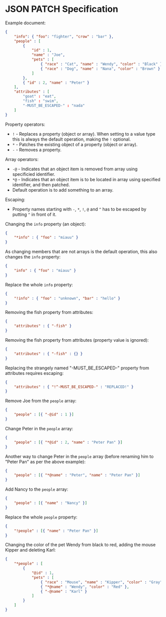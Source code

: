 JSON PATCH Specification
====================================

Example document:
```json
{
    "info": { "foo": "fighter", "crow" : "bar" },
    "people" : [
        {
            "id" : 1,
            "name" : "Joe",
            "pets" : [
                { "race" : "Cat", "name" : "Wendy", "color" : "Black" },
                { "race" : "Dog", "name" : "Nana", "color" : "Brown" }
            ]
        },
        { "id" : 2, "name" : "Peter" }
    ],
    "attributes" : [
        "goat" : "eat",
        "fish" : "swim",
        "-MUST_BE_ESCAPED-" : "nada"
    ]
}
```
Property operators:
* `!` - Replaces a property (object or array). When setting to a value type this is always the default operation, making the `!` optional.
* `*` - Patches the existing object of a property (object or array).
* `-` - Removes a property.

Array operators:
* `-@` - Indicates that an object item is removed from array using specificied identifier.
* `*@` - Indicates that an object item is to be located in array using specified identifier, and then patched.
* Default operation is to add something to an array.

Escaping:
* Property names starting with `-`, `*`, `!`, `@` and `^` has to be escaped by putting `^` in front of it.

Changing the `info` property (an object):
```json
{
    "*info" : { "foo" : "miauu" }
}
```

As changing members that are not arrays is the default operation, this also changes the `info` property:
```json
{
    "info" : { "foo" : "miauu" }
}
```

Replace the whole `info` property:
```json
{
    "!info" : { "foo" : "unknown", "bar" : "hello" }
}
```

Removing the fish property from attributes:
```json
{
    "attributes" : { "-fish" }
}
```

Removing the fish property from attributes (property value is ignored):
```json
{
    "attributes" : { "-fish" : {} }
}
```

Replacing the strangely named "-MUST_BE_ESCAPED-" property from attributes requires escaping:
```json
{
    "attributes" : { "!^-MUST_BE_ESCAPED-" : "REPLACED!" }
}
```

Remove Joe from the `people` array:
```json
{
    "people" : [{ "-@id" : 1 }]
}
```

Change Peter in the `people` array:
```json
{
    "people" : [{ "*@id" : 2, "name" : "Peter Pan" }]
}
```

Another way to change Peter in the `people` array (before renaming him to "Peter Pan" as per the above example):
```json
{
    "people" : [{ "*@name" : "Peter", "name" : "Peter Pan" }]
}
```

Add Nancy to the `people` array:
```json
{
    "people" : [{ "name" : "Nancy" }]
}
```

Replace the whole `people` property:
```json
{
    "!people" : [{ "name" : "Peter Pan" }]
}
```

Changing the color of the pet Wendy from black to red, adding the mouse Kipper and deleting Karl:
```json
{
    "*people" : [
        {
            "@id" : 1,
            "pets" : [
                { "race" : "Mouse", "name" : "Kipper", "color" : "Gray" },
                { "*@name" : "Wendy", "color" : "Red" },
                { "-@name" : "Karl" }
            ]
        }
    ]
}
```
